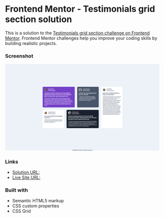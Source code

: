 # Frontend Mentor - Testimonials grid section solution

This is a solution to the [Testimonials grid section challenge on Frontend Mentor](https://www.frontendmentor.io/challenges/testimonials-grid-section-Nnw6J7Un7). Frontend Mentor challenges help you improve your coding skills by building realistic projects. 



### Screenshot

![](./sc.png)



### Links

- [Solution URL:](https://github.com/ToprakOzgur/frontendmento.io-challenges/tree/main/testimonials-grid-section)
- [Live Site URL:](https://clever-mcclintock-6b3b2d.netlify.app/)



### Built with

- Semantic HTML5 markup
- CSS custom properties
- CSS Grid

